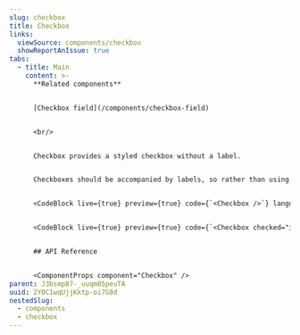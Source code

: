```yaml
---
slug: checkbox
title: Checkbox
links:
  viewSource: components/checkbox
  showReportAnIssue: true
tabs:
  - title: Main
    content: >-
      **Related components**


      [Checkbox field](/components/checkbox-field)


      <br/>


      Checkbox provides a styled checkbox without a label.


      Checkboxes should be accompanied by labels, so rather than using `Checkbox` directly in a UI, it’s normally best to the `CheckboxField` component, which combines a `Checkbox` with a `Label` and displays validation errors. Alternatively, use this `Checkbox` component to compose other field components with more specific requirements.


      <CodeBlock live={true} preview={true} code={`<Checkbox />`} language={"tsx"} />


      <CodeBlock live={true} preview={true} code={`<Checkbox checked="indeterminate"/>`} language={"tsx"} />


      ## API Reference


      <ComponentProps component="Checkbox" />
parent: J3bsmpB7-_uuqm05peuTA
uuid: 2Y0C1wqUjjKktp-oi7G8d
nestedSlug:
  - components
  - checkbox
---
```

